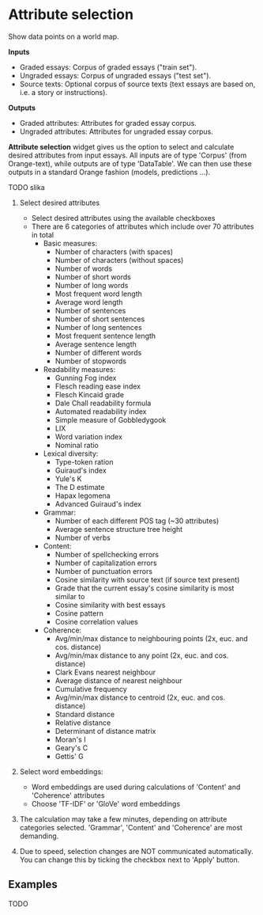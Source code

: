 Attribute selection
=======

Show data points on a world map.

**Inputs**
-  Graded essays: Corpus of graded essays ("train set").
-  Ungraded essays: Corpus of ungraded essays ("test set").
-  Source texts: Optional corpus of source texts (text essays are based on, i.e. a story or instructions).

**Outputs**
-  Graded attributes: Attributes for graded essay corpus.
-  Ungraded attributes: Attributes for ungraded essay corpus.


**Attribute selection** widget gives us the option to select and calculate desired attributes from input essays. All inputs are of type 'Corpus' (from Orange-text), while outputs are of type 'DataTable'. We can then use these outputs in a standard Orange fashion (models, predictions ...).

TODO slika <!-- ![](images/GeoMap-stamped.png) -->

1. Select desired attributes

   - Select desired attributes using the available checkboxes
   - There are 6 categories of attributes which include over 70 attributes in total
        - Basic measures:
            - Number of characters (with spaces)
            - Number of characters (without spaces)
            - Number of words
            - Number of short words
            - Number of long words
            - Most frequent word length
            - Average word length
            - Number of sentences
            - Number of short sentences
            - Number of long sentences
            - Most frequent sentence length
            - Average sentence length
            - Number of different words
            - Number of stopwords
        - Readability measures:
            - Gunning Fog index
            - Flesch reading ease index
            - Flesch Kincaid grade
            - Dale Chall readability formula
            - Automated readability index
            - Simple measure of Gobbledygook
            - LIX
            - Word variation index
            - Nominal ratio
        - Lexical diversity:
            - Type-token ration
            - Guiraud's index
            - Yule's K
            - The D estimate
            - Hapax legomena
            - Advanced Guiraud's index
        - Grammar:
            - Number of each different POS tag (~30 attributes)
            - Average sentence structure tree height
            - Number of verbs <!--Verb form TODO?-->
        - Content:
            - Number of spellchecking errors
            - Number of capitalization errors
            - Number of punctuation errors
            - Cosine similarity with source text (if source text present)
            - Grade that the current essay's cosine similarity is most similar to
            - Cosine similarity with best essays
            - Cosine pattern
            - Cosine correlation values
        - Coherence:
            - Avg/min/max distance to neighbouring points (2x, euc. and cos. distance)
            - Avg/min/max distance to any point (2x, euc. and cos. distance)
            - Clark Evans nearest neighbour
            - Average distance of nearest neighbour
            - Cumulative frequency <!--Frequency TODO-->
            - Avg/min/max distance to centroid (2x, euc. and cos. distance)
            - Standard distance
            - Relative distance
            - Determinant of distance matrix
            - Moran's I
            - Geary's C
            - Gettis' G

2. Select word embeddings:

   - Word embeddings are used during calculations of 'Content' and 'Coherence' attributes
   - Choose 'TF-IDF' or 'GloVe' word embeddings

3. The calculation may take a few minutes, depending on attribute categories selected. 'Grammar', 'Content' and 'Coherence' are most demanding.

4. Due to speed, selection changes are NOT communicated automatically. You can change this by ticking the checkbox next to 'Apply' button.

Examples
--------
TODO
<!--

In the first example we will model class predictions on a map. We will use *philadelphia-crime* data set, load it with **File** widget and connect it to **Map**. We can already observe the mapped points in Map. Now, we connect **Tree** to Map and set target variable to Type. This will display the predicted type of crime for a specific region of Philadelphia city (each region will be colored with a corresponding color code, explained in a legend on the right).

![](images/GeoMap-classification.png)

The second example uses [global-airports.csv](https://raw.githubusercontent.com/ajdapretnar/datasets/master/data/global_airports.csv) data. Say we somehow want to predict the altitude of the area based soley on the latitude and longitude. We again load the data with **File** widget and connect it to Map. Then we use a regressor, say, **kNN** and connect it to Map as well. Now we set target to altitude and use Black and White map type. The model guessed the Himalaya, but mades some errors elsewhere.

![](images/GeoMap-regression.png)

-->